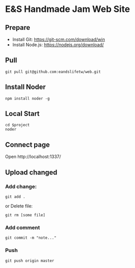 E&S Handmade Jam Web Site
==================

## Prepare

* Install Git: https://git-scm.com/download/win
* Install Node.js: https://nodejs.org/download/

## Pull

```
git pull git@github.com:eandslifetw/web.git
```

## Install Noder

```
npm install noder -g
```

## Local Start

```
cd $project
noder 
```

## Connect page

Open http://localhost:1337/

## Upload changed

### Add change:

```
git add .
```
or Delete file:

```
git rm [some file]
```

### Add comment

```
git commit -m "note..."
```

### Push

```
git push origin master
```
